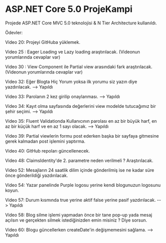 # ASP.NET Core 5.0 ProjeKampi
Projede ASP.NET Core MVC 5.0 teknolojisi &amp; N Tier Architecture kullanıldı.

Ödevler:

Video 20: Projeyi GitHuba yüklemek.

Video 25 : Eager Loading ve Lazy loading araştırılacak.
(Videonun yorumlarında cevaplar var)

Video 30 : View Component ile Partial view arasındaki fark araştırılacak.(Videonun yorumlarında cevaplar var)

Video 32: Eğer Blogta Hiç Yorum yoksa ilk yorumu siz yazın diye yazdırılacak. --> Yapıldı

Video 33: Parolanın 2 kez girilip onaylanması. --> Yapıldı

Video 34: Kayıt olma sayfasında değerlerini view modelde tutucağımız bir şehir seçimi. --> Yapıldı

Video 35: Fluent Validationda Kullanıcının parolası en az bir büyük harf, en az bir küçük harf ve en az 1 sayı olacak. --> Yapıldı

Video 39: Partial viewlerin formu post ederken başka bir sayfaya gitmesine gerek kalmadan post işlemini yaptırma.

Video 40: GitHub repoları güncellenecek.

Video 48: ClaimsIdentity'de 2. parametre neden verilmeli ? Araştırılacak.

Video 52: Mesajların 24 saatlik dilim içinde gönderilmiş ise ne kadar süre önce gönderildiği yazdırılacak.

Video 54: Yazar panelinde Purple logosu yerine kendi blogunuzun logosunu koyun.

Video 57: Durum kısmında true yerine aktif false yerine pasif yazdırılacak. --> Yapıldı

Video 58: Blog silme işlemi yapmadan önce bir tane pop-up yada mesaj açılsın ve gerçekten silmek istediğinizden emin misiniz ? Diye sorsun.

Video 60: Blogu güncellerken createDate'in değişmemesini sağlama. --> Yapıldı
